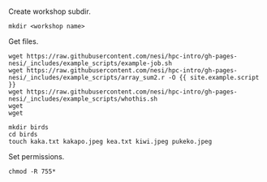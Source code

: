 # 

Create workshop subdir.

```
mkdir <workshop name>
```

Get files.

```
wget https://raw.githubusercontent.com/nesi/hpc-intro/gh-pages-nesi/_includes/example_scripts/example-job.sh
wget https://raw.githubusercontent.com/nesi/hpc-intro/gh-pages-nesi/_includes/example_scripts/array_sum2.r -O {{ site.example.script }} 
wget https://raw.githubusercontent.com/nesi/hpc-intro/gh-pages-nesi/_includes/example_scripts/whothis.sh
wget 
wget
```

```
mkdir birds
cd birds
touch kaka.txt kakapo.jpeg kea.txt kiwi.jpeg pukeko.jpeg
```

Set permissions.

```
chmod -R 755*
```